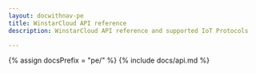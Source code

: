 ```yaml
---
layout: docwithnav-pe
title: WinstarCloud API reference
description: WinstarCloud API reference and supported IoT Protocols

---
```

{% assign docsPrefix = "pe/" %}
{% include docs/api.md %}
